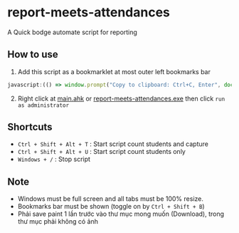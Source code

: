 # report-meets-attendances

A Quick bodge automate script for reporting

## How to use

1. Add this script as a bookmarklet at most outer left bookmarks bar

```javascript
javascript:(() => window.prompt("Copy to clipboard: Ctrl+C, Enter", document.getElementsByClassName('uGOf1d')[0].innerText))();
```

2. Right click at [main.ahk](./main.ahk) or [report-meets-attendances.exe](https://github.com/thaiminhpv/report-meets-attendances/releases/download/v1.1/report-meets-attendances.exe) then click `run as administrator`

## Shortcuts

- `Ctrl + Shift + Alt + T` : Start script count students and capture
- `Ctrl + Shift + Alt + U` : Start script count students only
- `Windows + /` : Stop script

## Note

- Windows must be full screen and all tabs must be 100% resize.
- Bookmarks bar must be shown (toggle on by `Ctrl + Shift + B`)
- Phải save paint 1 lần trước vào thư mục mong muốn (Download), trong thư mục phải không có ảnh

